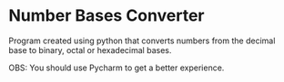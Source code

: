 # Number Bases Converter
 Program created using python that converts numbers from the decimal base to binary, octal or hexadecimal bases.

OBS: You should use Pycharm to get a better experience.
